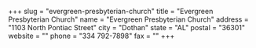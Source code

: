 +++
slug = "evergreen-presbyterian-church"
title = "Evergreen Presbyterian Church"
name = "Evergreen Presbyterian Church"
address = "1103 North Pontiac Street"
city = "Dothan"
state = "AL"
postal = "36301"
website = ""
phone = "334 792-7898"
fax = ""
+++
